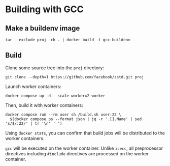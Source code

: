 # Building with GCC

## Make a buildenv image

```shell
tar --exclude proj -ch . | docker build -t gcc-buildenv -
```

## Build

Clone some source tree into the `proj` directory:

```shell
git clone --depth=1 https://github.com/facebook/zstd.git proj
```

Launch worker containers:

```shell
docker compose up -d --scale worker=2 worker
```

Then, build it with worker containers:

```shell
docker compose run --rm user sh /build.sh user:22 \
  $(docker compose ps --format json | jq -r '.[].Name' | sed 's/$/:22/' | tr '\n' ' ')
```

Using `docker stats`, you can confirm that build jobs will be distributed to the worker containers.

`gcc` will be executed on the worker container.  Unlike `icecc`, all preprocessor directives
including `#include` directives are processed on the worker container.
